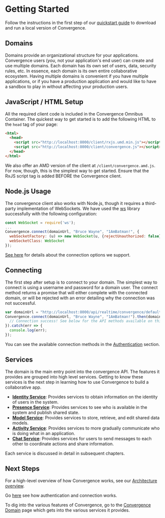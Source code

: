 # Getting Started
Follow the instructions in the first step of our [quickstart guide](https://convergence.io/quickstart/) to download and run a local version of Convergence.

## Domains
Domains provide an organizational structure for your applications. Convergence users (*you*, not your application's end user) can create and use multiple domains. Each domain has its own set of users, data, security rules, etc.  In essence, each domain is its own entire collaborative ecosystem.  Having multiple domains is convenient if you have multiple applications, or if you have a production application and would like to have a sandbox to play in without affecting your production users.


## JavaScript / HTML Setup
All the required client code is included in the Convergence Omnibus Container.  The quickest way to get started is to add the following HTML to the `head` tag of your page:

```HTML
<html>
  <head>
    <script src="http://localhost:8000/client/rxjs.umd.min.js"></script>
    <script src="http://localhost:8000/client/convergence.js"></script>
  </head>
</html>
```

We also offer an AMD version of the client at `/client/convergence.amd.js`.  For now, though, this is the simplest way to get started.  Ensure that the RxJS script tag is added BEFORE the Convergence client.

## Node.js Usage
The convergence client also works with Node.js, though it requires a third-party implementation of WebSockets. We have used the [ws](https://github.com/websockets/ws) library successfully with the following configuration:

```Javascript
const WebSocket = require('ws');
...
Convergence.connect(domainUrl, "Bruce Wayne", "1AmBatman!", {
  webSocketFactory: (u) => new WebSocket(u, {rejectUnauthorized: false}),
  webSocketClass: WebSocket
});
```

[See here](https://docs.convergence.io/js-api/interfaces/connection_and_authentication.iconvergenceoptions.html) for details about the connection options we support.

## Connecting
The first step after setup is to connect to your domain.  The simplest way to connect is using a username and password for a domain user.  The connect method returns a promise that will either complete with the connected domain, or will be rejected with an error detailing why the connection was not successful.

```Javascript
var domainUrl = "http://localhost:8000/api/realtime/convergence/default";
Convergence.connect(domainUrl, "Bruce Wayne", "1AmBatman!").then(domain => {
  // Connection success! See below for the API methods available on this domain
}).catch(err => {
  console.log(err);
});
```
You can see the available connection methods in the [Authentication](/guide/authentication/overview/) section.

## Services
The domain is the main entry point into the convergence API.  The features it provides are grouped into high level services.  Getting to know these services is the next step in learning how to use Convergence to build a collaborative app.

* [**Identity Service**](/guide/identity/overview/): Provides services to obtain information on the identity of users in the system.
* [**Presence Service**](/guide/presence/overview/): Provides services to see who is available in the system and publish shared state.
* [**Model Service**](/guide/models/overview/): Provides services to store, retrieve, and edit shared data models.
* [**Activity Service**](/guide/activities/overview/): Provides services to more gradually communicate who is doing what in an application.
* [**Chat Service**](/guide/chat/overview/): Provides services for users to send messages to each other to coordinate actions and share information.

Each service is discussed in detail in subsequent chapters.

## Next Steps

For a high-level overview of how Convergence works, see our [Architecture overview](/guide/architecture-overview/). 

Go [here](/guide/authentication/overview/) see how authentication and connection works.

To dig into the various features of Convergence, go to the [Convergence Domain](/guide/domain/overview/) page which gets into the various services it provides.
